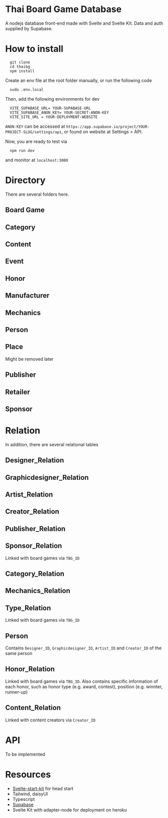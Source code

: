 # Thai Board Game Database

A nodejs database front-end made with Svelte and Svelte Kit. Data and auth supplied by Supabase.

# How to install

      git clone 
      cd thaibg
      npm install

Create an env file at the root folder manually, or run the following code

      sudo .env.local

Then, add the following environments for dev

      VITE_SUPABASE_URL= YOUR-SUPABASE-URL
      VITE_SUPABASE_ANON_KEY= YOUR-SECRET-ANON-KEY
      VITE_SITE_URL = YOUR-DEPLOYMENT-WEBSITE

`ANON-KEY` can be accessed at 
`https://app.supabase.io/project/YOUR-PROJECT-SLUG/settings/api`, or found on website at Settings > API.

Now, you are ready to test via

      npm run dev

and monitor at `localhost:3000`

# Directory

There are several folders here.

## Board Game

## Category

## Content

## Event

## Honor

## Manufacturer

## Mechanics

## Person

## Place

Might be removed later

## Publisher

## Retailer

## Sponsor

# Relation

In addition, there are several relational tables

## Designer_Relation
## Graphicdesigner_Relation
## Artist_Relation
## Creator_Relation
## Publisher_Relation
## Sponsor_Relation

Linked with board games via `TBG_ID`

## Category_Relation
## Mechanics_Relation
## Type_Relation

Linked with board games via `TBG_ID`

## Person

Contains `Designer_ID`, `Graphicdesigner_ID`, `Artist_ID` and `Creator_ID` of the same person

## Honor_Relation

Linked with board games via `TBG_ID`. Also contains specific information of each honor, such as honor type (e.g. award, contest), position (e.g. winnter, runner-up)

## Content_Relation

Linked with content creators via `Creator_ID`

# API

To be implemented

# Resources

* [Svelte-start-kit](https://github.com/one-aalam/svelte-starter-kit) for head start
* Tailwind, daisyUI
* Typescript
* [Supabase](https://supabase.io/) 
* Svelte Kit with adapter-node for deployment on heroku